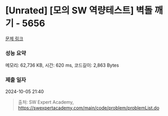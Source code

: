 # [Unrated] [모의 SW 역량테스트] 벽돌 깨기 - 5656 

[문제 링크](https://swexpertacademy.com/main/code/problem/problemDetail.do?contestProbId=AWXRQm6qfL0DFAUo) 

### 성능 요약

메모리: 62,736 KB, 시간: 620 ms, 코드길이: 2,863 Bytes

### 제출 일자

2024-10-05 21:40



> 출처: SW Expert Academy, https://swexpertacademy.com/main/code/problem/problemList.do